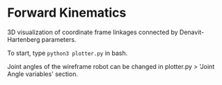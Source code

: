 # Forward Kinematics

3D visualization of coordinate frame linkages
connected by Denavit-Hartenberg parameters.

To start, type `python3 plotter.py` in bash.

Joint angles of the wireframe robot can be changed
in plotter.py > 'Joint Angle variables' section.
